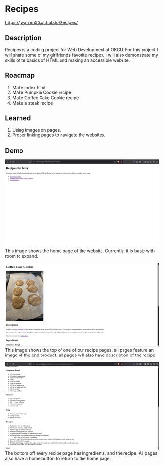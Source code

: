 # Recipes

https://jwarren55.github.io/Recipes/

## Description

Recipes is a coding project for Web Development at OKCU. For this project I will share some of my girlfriends favorite recipes. I will also demonstrate my skills of te basics of HTML and making an accessible website.

## Roadmap

1. Make index.html
2. Make Pumpkin Cookie recipe
3. Make Coffee Cake Cookie recipe
4. Make a steak recipe

## Learned

1. Using images on pages.
2. Proper linking pages to navigate the websites. 

## Demo

![Home page of the website](./media/Demo/homePage1.png)
This image shows the home page of the website. Currently, it is basic with room to expand.

![top of the page of Coffee Cake Cookie recipe](./media/Demo/coffeeCakeCookie1.png)
This image shows the top of one of our recipe pages. all pages feature an image of the end product. all pages will also have description of the recipe.

![bottom of the page of Coffee Cake Cookie recipe](./media/Demo/coffeeCakeCookie2.png)
The bottom off every recipe page has ingredients, and the recipe. All pages also have a home button to return to the home page.